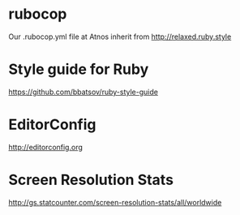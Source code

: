 # rubocop

Our .rubocop.yml file at Atnos inherit from http://relaxed.ruby.style

# Style guide for Ruby

https://github.com/bbatsov/ruby-style-guide

# EditorConfig

http://editorconfig.org

# Screen Resolution Stats

http://gs.statcounter.com/screen-resolution-stats/all/worldwide


